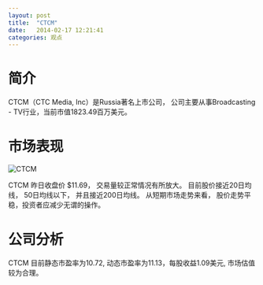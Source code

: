 ```yaml
---
layout: post
title:  "CTCM"
date:   2014-02-17 12:21:41
categories: 观点
---
```


# 简介
CTCM（CTC Media, Inc）是Russia著名上市公司，
公司主要从事Broadcasting - TV行业，当前市值1823.49百万美元。

# 市场表现

![CTCM](http://finviz.com/chart.ashx?t=CTCM&ty=c&ta=1&p=d&s=l)

CTCM 昨日收盘价 $11.69，
交易量较正常情况有所放大。
目前股价接近20日均线，
50日均线以下，
并且接近200日均线。
从短期市场走势来看，
股价走势平稳，投资者应减少无谓的操作。

# 公司分析
CTCM 目前静态市盈率为10.72, 动态市盈率为11.13，每股收益1.09美元,
市场估值较为合理。
